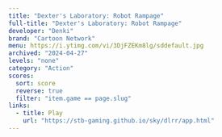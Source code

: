 ```yaml
---
title: "Dexter's Laboratory: Robot Rampage"
full-title: "Dexter's Laboratory: Robot Rampage"
developer: "Denki"
brand: "Cartoon Network"
menu: https://i.ytimg.com/vi/3DjFZEKm8lg/sddefault.jpg
archived: "2024-04-27"
levels: "none"
category: "Action"
scores:
  sort: score
  reverse: true
  filter: "item.game == page.slug"
links:
  - title: Play
    url: "https://stb-gaming.github.io/sky/dlrr/app.html"
---
```


